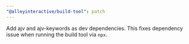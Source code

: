 ```yaml
---
"@alleyinteractive/build-tool": patch
---
```


Add ajv and ajv-keywords as dev dependencies. This fixes dependency issue when running the build
tool via `npx`.
